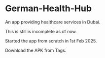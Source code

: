# German-Health-Hub
An app providing healthcare services in Dubai.

This is still is incomplete as of now. 

Started the app from scratch in 1st Feb 2025.

Download the APK from Tags.
